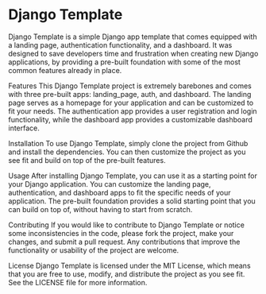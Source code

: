 # Django Template
Django Template is a simple Django app template that comes equipped with a landing page, authentication functionality, and a dashboard. It was designed to save developers time and frustration when creating new Django applications, by providing a pre-built foundation with some of the most common features already in place.

Features
This Django Template project is extremely barebones and comes with three pre-built apps: landing_page, auth, and dashboard. The landing page serves as a homepage for your application and can be customized to fit your needs. The authentication app provides a user registration and login functionality, while the dashboard app provides a customizable dashboard interface.

Installation
To use Django Template, simply clone the project from Github and install the dependencies. You can then customize the project as you see fit and build on top of the pre-built features.

Usage
After installing Django Template, you can use it as a starting point for your Django application. You can customize the landing page, authentication, and dashboard apps to fit the specific needs of your application. The pre-built foundation provides a solid starting point that you can build on top of, without having to start from scratch.

Contributing
If you would like to contribute to Django Template or notice some inconsistencies in the code, please fork the project, make your changes, and submit a pull request. Any contributions that improve the functionality or usability of the project are welcome.

License
Django Template is licensed under the MIT License, which means that you are free to use, modify, and distribute the project as you see fit. See the LICENSE file for more information.
